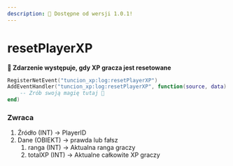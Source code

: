```yaml
---
description: 🔧 Dostępne od wersji 1.0.1!
---
```


# resetPlayerXP

**📢 Zdarzenie występuje, gdy XP gracza jest resetowane**

```lua
RegisterNetEvent("tuncion_xp:log:resetPlayerXP")
AddEventHandler("tuncion_xp:log:resetPlayerXP", function(source, data)
    -- Zrób swoją magię tutaj 💫
end)
```

### Zwraca

1. Źródło <span className="color-blue">(INT)</span> <span className="color-orange">-> PlayerID</span>
2. Dane <span className="color-blue">(OBIEKT)</span> <span className="color-orange">-> prawda lub fałsz</span>
   1. ranga <span className="color-blue">(INT)</span> <span className="color-orange">-> Aktualna ranga graczy</span>
   2. totalXP <span className="color-blue">(INT)</span> <span className="color-orange">-> Aktualne całkowite XP graczy</span>